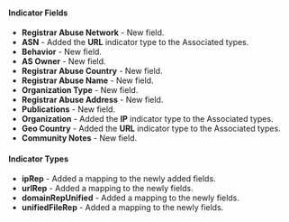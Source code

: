
#### Indicator Fields
- **Registrar Abuse Network** - New field.
- **ASN** - Added the **URL** indicator type to the Associated types.
- **Behavior** - New field.
- **AS Owner** - New field.
- **Registrar Abuse Country** - New field.
- **Registrar Abuse Name** - New field.
- **Organization Type** - New field.
- **Registrar Abuse Address** - New field.
- **Publications** - New field.
- **Organization** - Added the **IP** indicator type to the Associated types.
- **Geo Country** - Added the **URL** indicator type to the Associated types.
- **Community Notes** - New field.

#### Indicator Types
- **ipRep** - Added a mapping to the newly added fields.
- **urlRep** - Added a mapping to the newly fields.
- **domainRepUnified** - Added a mapping to the newly fields.
- **unifiedFileRep** - Added a mapping to the newly fields.
